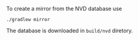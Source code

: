 To create a mirror from the NVD database use

``./gradlew mirror``

The database is downloaded in  ``build/nvd`` diretory.

